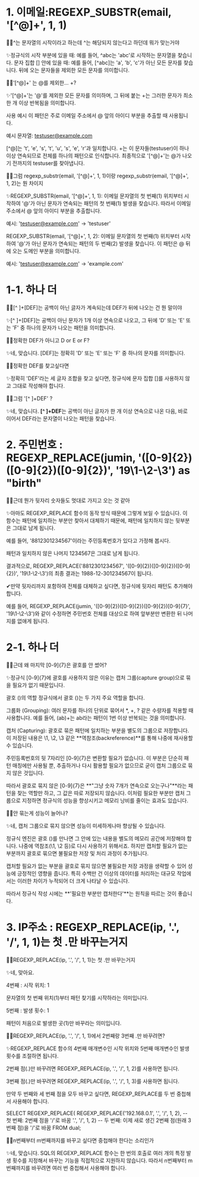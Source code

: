 # 1. 이메일:REGEXP_SUBSTR(email, '[^@]+', 1, 1)

🤷‍♂️^는 문자열의 시작이라고 하는데 ^는 해당되지 않는다고 하던데 뭐가 맞는거야

✨정규식의 시작 부분에 있을 때: 예를 들어, ^abc는 'abc'로 시작하는 문자열을 찾습니다.
문자 집합 [] 안에 있을 때: 예를 들어, [^abc]는 'a', 'b', 'c'가 아닌 모든 문자를 찾습니다. 뒤에 오는 문자들을 제외한 모든 문자를 의미합니다. 

🤷‍♂️'[^@]+' 는 @를 제외한... +?

✨'[^@]+'는 '@'를 제외한 모든 문자를 의미하며, 그 뒤에 붙는 +는 그러한 문자가 최소 한 개 이상 반복됨을 의미합니다.

사용 예시
이 패턴은 주로 이메일 주소에서 @ 앞의 아이디 부분을 추출할 때 사용됩니다.

예시 문자열: testuser@example.com


[^@]는 't', 'e', 's', 't', 'u', 's', 'e', 'r'과 일치합니다.
+는 이 문자들(testuser)이 하나 이상 연속되므로 전체를 하나의 패턴으로 인식합니다.
최종적으로 '[^@]+'는 @가 나오기 전까지의 testuser를 찾아냅니다.

🤷‍♂️그럼 regexp_substr(email, '[^@]+', 1, 1)이랑 regexp_substr(email, '[^@]+', 1, 2)는 뭔 차이지

✨REGEXP_SUBSTR(email, '[^@]+', 1, 1): 이메일 문자열의 첫 번째(1) 위치부터 시작하여 '@'가 아닌 문자가 연속되는 패턴의 첫 번째(1) 발생을 찾습니다. 따라서 이메일 주소에서 @ 앞의 아이디 부분을 추출합니다.

예시: 'testuser@example.com' → 'testuser'

REGEXP_SUBSTR(email, '[^@]+', 1, 2): 이메일 문자열의 첫 번째(1) 위치부터 시작하여 '@'가 아닌 문자가 연속되는 패턴의 두 번째(2) 발생을 찾습니다. 이 패턴은 @ 뒤에 오는 도메인 부분을 의미합니다.

예시: 'testuser@example.com' → 'example.com'


# 1-1. 하나 더

🤷‍♂️[^ ]+[DEF]는 공백이 아닌 글자가 계속되는데 DEF가 뒤에 나오는 건 뭔 말이야

✨[^ ]+[DEF]는 공백이 아닌 문자가 1개 이상 연속으로 나오고, 그 뒤에 'D' 또는 'E' 또는 'F' 중 하나의 문자가 나오는 패턴을 의미합니다.

🤷‍♂️정확한 DEF가 아니고 D or E or F?

✨네, 맞습니다. [DEF]는 정확히 'D' 또는 'E' 또는 'F' 중 하나의 문자를 의미합니다.

🤷‍♂️정확한 DEF를 찾고싶다면

✨정확히 'DEF'라는 세 글자 조합을 찾고 싶다면, 정규식에 문자 집합 []를 사용하지 않고 그대로 작성해야 합니다.

🤷‍♂️그럼 '[^ ]+DEF' ?

✨네, 맞습니다. **[^ ]+DEF**는 공백이 아닌 글자가 한 개 이상 연속으로 나온 다음, 바로 이어서 DEF라는 문자열이 나오는 패턴을 찾습니다.

# 2. 주민번호 : REGEXP_REPLACE(jumin, '([0-9]{2})([0-9]{2})([0-9]{2})', '19\1-\2-\3') as "birth"

🤷‍♂️근데 뭔가 뒷자리 숫자들도 멋대로 가지고 오는 것 같아

✨아마도 REGEXP_REPLACE 함수의 동작 방식 때문에 그렇게 보일 수 있습니다. 이 함수는 패턴에 일치하는 부분만 찾아서 대체하기 때문에, 패턴에 일치하지 않는 뒷부분은 그대로 남게 됩니다.

예를 들어, '8812301234567'이라는 주민등록번호가 있다고 가정해 봅시다.

패턴과 일치하지 않은 나머지 1234567은 그대로 남게 됩니다.

결과적으로, REGEXP_REPLACE('8812301234567', '([0-9]{2})([0-9]{2})([0-9]{2})', '19\1-\2-\3')의 최종 결과는 1988-12-301234567이 됩니다.

✔만약 뒷자리까지 포함하여 전체를 대체하고 싶다면, 정규식에 뒷자리 패턴도 추가해야 합니다. 

예를 들어, REGEXP_REPLACE(jumin, '([0-9]{2})([0-9]{2})([0-9]{2})[0-9]{7}', '19\1-\2-\3')와 같이 수정하면 주민번호 전체를 대상으로 하여 앞부분만 변환한 뒤 나머지를 없애게 됩니다.

# 2-1. 하나 더

🤷‍♂️근데 왜 마지막 [0-9]{7}은 괄호를 안 썼어?

✨정규식 [0-9]{7}에 괄호를 사용하지 않은 이유는 캡처 그룹(capture group)으로 묶을 필요가 없기 때문입니다.

괄호 ()의 역할
정규식에서 괄호 ()는 두 가지 주요 역할을 합니다.

그룹화 (Grouping): 여러 문자를 하나의 단위로 묶어서 *, +, ? 같은 수량자를 적용할 때 사용합니다. 예를 들어, (ab)+는 ab라는 패턴이 1번 이상 반복되는 것을 의미합니다.

캡처 (Capturing): 괄호로 묶은 패턴에 일치하는 부분을 별도의 그룹으로 저장합니다. 이 저장된 내용은 \1, \2, \3 같은 **역참조(backreference)**를 통해 나중에 재사용할 수 있습니다.

주민등록번호의 뒷 7자리인 [0-9]{7}은 변환할 필요가 없습니다. 이 부분은 단순히 패턴 매칭에만 사용될 뿐, 추출하거나 다시 활용할 필요가 없으므로 굳이 캡처 그룹으로 묶지 않은 것입니다.

따라서 괄호로 묶지 않은 [0-9]{7}은 **"그냥 숫자 7개가 연속으로 오는구나"**라는 패턴을 찾는 역할만 하고, 그 값은 따로 저장되지 않습니다. 이처럼 필요한 부분만 캡처 그룹으로 지정하면 정규식의 성능을 향상시키고 메모리 낭비를 줄이는 효과도 있습니다.

🤷‍♂️안 묶는게 성능이 늘어나?

✨네, 캡처 그룹으로 묶지 않으면 성능이 미세하게나마 향상될 수 있습니다.

정규식 엔진은 괄호 ()를 만나면 그 안에 있는 내용을 별도의 메모리 공간에 저장해야 합니다. 나중에 역참조(\1, \2 등)로 다시 사용하기 위해서죠. 하지만 캡처할 필요가 없는 부분까지 괄호로 묶으면 불필요한 저장 및 처리 과정이 추가됩니다.

캡처할 필요가 없는 부분을 괄호로 묶지 않으면 불필요한 저장 과정을 생략할 수 있어 성능에 긍정적인 영향을 줍니다. 특히 수백만 건 이상의 데이터를 처리하는 대규모 작업에서는 이러한 차이가 누적되어 더 크게 나타날 수 있습니다.

따라서 정규식 작성 시에는 **'필요한 부분만 캡처한다'**는 원칙을 따르는 것이 좋습니다.

# 3. IP주소 : REGEXP_REPLACE(ip, '\.', '/', 1, 1)는 첫 .만 바꾸는거지

🤷‍♂️REGEXP_REPLACE(ip, '\.', '/', 1, 1)는 첫 .만 바꾸는거지

✨네, 맞아요. 

4번째 : 시작 위치: 1

문자열의 첫 번째 위치(1)부터 패턴 찾기를 시작하라는 의미입니다.

5번째 : 발생 횟수: 1

패턴이 처음으로 발생한 곳(1)만 바꾸라는 의미입니다.

🤷‍♂️REGEXP_REPLACE(ip, '\.', '/', 1, 1)에서 2번째랑 3번째 .만 바꾸려면?

✨REGEXP_REPLACE 함수의 4번째 매개변수인 시작 위치와 5번째 매개변수인 발생 횟수를 조절하면 됩니다.

2번째 점(.)만 바꾸려면 REGEXP_REPLACE(ip, '\.', '/', 1, 2)를 사용하면 됩니다.

3번째 점(.)만 바꾸려면 REGEXP_REPLACE(ip, '\.', '/', 1, 3)를 사용하면 됩니다.

만약 두 번째와 세 번째 점을 모두 바꾸고 싶다면, REGEXP_REPLACE를 두 번 중첩해서 사용해야 합니다.

SELECT
  REGEXP_REPLACE(
    REGEXP_REPLACE('192.168.0.1', '\.', '/', 1, 2),  -- 첫 번째: 2번째 점을 '/'로 바꿈
    '\.', '/', 1, 2)                               -- 두 번째: 이제 새로 생긴 2번째 점(원래 3번째 점)을 '/'로 바꿈
FROM dual;

🤷‍♂️n번째부터 m번째까지를 바꾸고 싶다면 중첩해야 한다는 소리인가

✨네, 맞습니다. SQL의 REGEXP_REPLACE 함수는 한 번의 호출로 여러 개의 특정 발생 횟수를 지정해서 바꾸는 기능을 직접적으로 지원하지 않습니다. 따라서 n번째부터 m번째까지를 바꾸려면 여러 번 중첩해서 사용해야 합니다.
